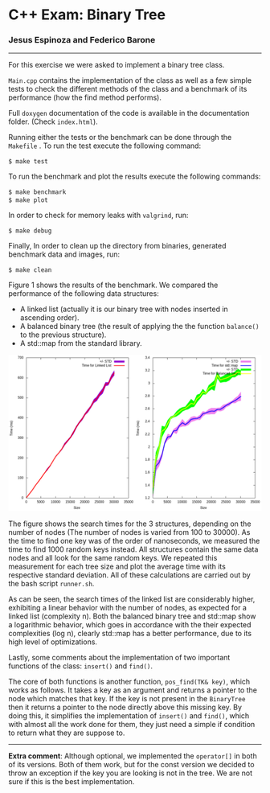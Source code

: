 

# C++ Exam: Binary Tree

### Jesus Espinoza and Federico Barone

--------------------------------



For this exercise we were asked to implement a binary tree class.

`Main.cpp` contains the implementation of the class as well as a few simple tests to check the different methods of the class and a benchmark of its performance (how the find method performs).

Full `doxygen` documentation of the code is available in the documentation folder. (Check `index.html`).

Running either the tests or the benchmark can be done through the ``Makefile`` . To run the test execute the following command:

```shell
$ make test
```

To run the benchmark and plot the results execute the following commands:

```shell
$ make benchmark
$ make plot
```

 In order to check for memory leaks with ``valgrind``, run:

```shell
$ make debug
```

Finally, In order to clean up the directory from binaries,  generated benchmark data and images, run:

```shell
$ make clean
```

Figure 1 shows the results of the benchmark. We compared the performance of the following data structures:

*  A linked list (actually it is our binary tree with nodes inserted in ascending order).
* A balanced binary tree (the result of applying the the function ``balance()`` to the previous structure). 
* A std::map from the standard library.

![Figure 1: Benchmark results for the three different data types](./documentation/images/benchmark_cluster.png)

The figure shows the search times for the 3 structures, depending on the number of nodes (The number of nodes is varied from 100 to 30000). As the time to find one key was of the order of nanoseconds, we measured the time to find 1000 random keys instead. All structures contain the same data nodes and all look for the same random keys. We repeated this measurement for each tree size and plot the average time with its respective standard deviation. All of these calculations are carried out by the bash script `runner.sh`.

 As can be seen, the search times of the linked list are considerably higher, exhibiting a linear behavior with the number of nodes, as expected for a linked list (complexity n). Both the balanced binary tree and std::map show a logarithmic behavior, which goes in accordance with the their expected complexities (log n),  clearly std::map has a better performance, due to its high level of optimizations.

 Lastly, some comments about the implementation of two important functions of the class: `insert()` and `find()`.

The core of both functions is another function, `pos_find(TK& key)`, which works as follows. It takes a key as an argument and returns a pointer to the node which matches that key. If the key is not present in the `BinaryTree` then it returns a pointer to the node directly above this missing key. By doing this, it simplifies the implementation of ``insert()`` and ``find()``, which with almost all the work done for them, they just need a simple if condition to return what they are suppose to.

------

**Extra comment**: Although optional, we implemented the ``operator[]`` in both of its versions. Both of them work, but for the const version we decided to throw an exception if the key you are looking is not in the tree. We are not sure if this is the best implementation. 
